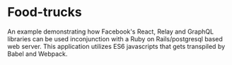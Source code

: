 # Food-trucks

An example demonstrating how Facebook's React, Relay and GraphQL libraries can be used inconjunction with a Ruby on Rails/postgresql based web server.
This application utilizes ES6 javascripts that gets transpiled by Babel and Webpack.